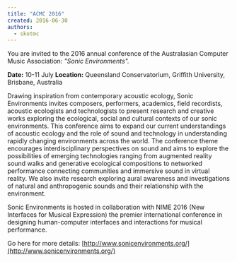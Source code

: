 ```yaml
---
title: "ACMC 2016"
created: 2016-06-30
authors: 
  - skotmc
---
```


You are invited to the 2016 annual conference of the Australasian Computer Music Association: _"Sonic Environments"._

**Date:** 10-11 July **Location:** Queensland Conservatorium, Griffith University, Brisbane, Australia

Drawing inspiration from contemporary acoustic ecology, Sonic Environments invites composers, performers, academics, field recordists, acoustic ecologists and technologists to present research and creative works exploring the ecological, social and cultural contexts of our sonic environments. This conference aims to expand our current understandings of acoustic ecology and the role of sound and technology in understanding rapidly changing environments across the world. The conference theme encourages interdisciplinary perspectives on sound and aims to explore the possibilities of emerging technologies ranging from augmented reality sound walks and generative ecological compositions to networked performance connecting communities and immersive sound in virtual reality. We also invite research exploring aural awareness and investigations of natural and anthropogenic sounds and their relationship with the environment.

Sonic Environments is hosted in collaboration with NIME 2016 (New Interfaces for Musical Expression) the premier international conference in designing human-computer interfaces and interactions for musical performance.

Go here for more details: [http://www.sonicenvironments.org/](http://www.sonicenvironments.org/)
